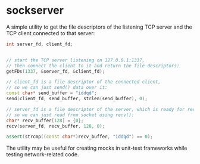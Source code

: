 # sockserver

A simple utility to get the file descriptors of the listening TCP server and the TCP client connected to that server:

``` C++
int server_fd, client_fd;


// start the TCP server listening on 127.0.0.1:1337, 
// then connect the client to it and return the file descriptors:
getFDs(1337, &server_fd, &client_fd);

// client_fd is a file descriptor of the connected client, 
// so we can just send() data over it:
const char* send_buffer = "iddqd";
send(client_fd, send_buffer, strlen(send_buffer), 0);

// server_fd is a file descriptor of the server, which is ready for receiving data,
// so we can just read from socket using recv():
char* recv_buffer[128] = {0};
recv(server_fd, recv_buffer, 128, 0);

assert(strcmp((const char*)recv_buffer, "iddqd") == 0);
```

The utility may be useful for creating mocks in unit-test frameworks while testing network-related code.
